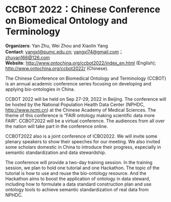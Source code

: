 # CCBOT 2022：Chinese Conference on Biomedical Ontology and Terminology

**Organizers**: Yan Zhu, Wei Zhou and Xiaolin Yang   
**Contact**: yangxl@pumc.edu.cn; yangxl74@gmail.com；zhuyan166@126.com    
**Website**: http://www.ontochina.org/ccbot2022/index_en.html (English); http://www.ontochina.org/ccbot2022/ (Chinese).    

The Chinese Conference on Biomedical Ontology and Terminology (CCBOT) is an annual academic conference series focusing on developing and applying bio-ontologies in China. 

CCBOT 2022 will be held on Sep 27-29, 2022 in Beijing. The conference will be hosted by the National Population Health Data Center (NPHDC, http://www.ncmi.cn) at the Chinese Academy of Medical Sciences. The theme of this conference is “FAIR ontology making scientific data more FAIR”. CCBOT2022 will be a virtual conference. The audiences from all over the nation will take part in the conference online. 

CCBOT2022 also is a joint conference of ICBO2022. We will invite some plenary speakers to show their speeches for our meeting. We also invited some scholars domestic in China to introduce their progress, especially in semantic standardization and data stewardship.  

The conference will provide a two-day training session. In the training session, we plan to hold one tutorial and one Hackathon. The topic of the tutorial is how to use and reuse the bio-ontology resource. And the Hackathon aims to boost the application of ontology in data steward, including how to formulate a data standard construction plan and use ontology tools to achieve semantic standardization of real data from NPHDC.

